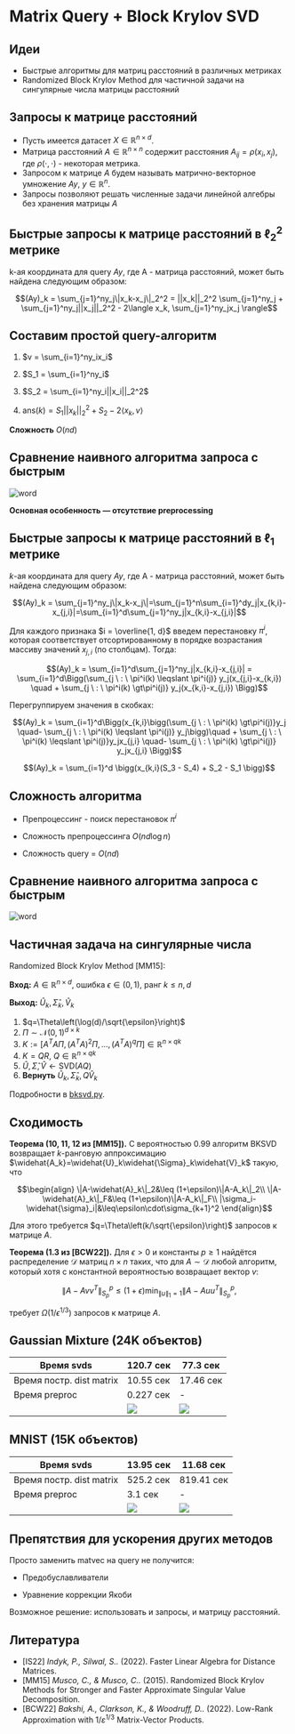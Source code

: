 # Matrix Query + Block Krylov SVD

## Идеи

- Быстрые алгоритмы для матриц расстояний в различных метриках
- Randomized Block Krylov Method для частичной задачи на сингулярные числа матрицы расстояний

## Запросы к матрице расстояний

- Пусть имеется датасет $X\in\mathbb{R}^{n\times d}$. 
- Матрица расстояний $A\in\mathbb{R}^{n\times n}$ содержит расстояния $A_{ij}=\rho(x_i,x_j)$, где $\rho(\cdot,\cdot)$ - некоторая метрика.
- Запросом к матрице $A$ будем называть матрично-векторное умножение $Ay,\ y\in\mathbb{R}^n$.
- Запросы позволяют решать численные задачи линейной алгебры без хранения матрицы $A$

## Быстрые запросы к матрице расстояний в $\ell_2^2$ метрике
k-ая координата для query $Ay$, где A - матрица расстояний, может быть найдена следующим образом:

```math
(Ay)_k = \sum_{j=1}^ny_j\|x_k-x_j\|_2^2 = ||x_k||_2^2 \sum_{j=1}^ny_j + \sum_{j=1}^ny_j||x_j||_2^2 - 2\langle x_k, \sum_{j=1}^ny_jx_j  \rangle
```

## Составим простой query-алгоритм 
1) $v =  \sum_{i=1}^ny_ix_i$

2) $S_1 = \sum_{i=1}^ny_i$ 

3) $S_2 = \sum_{i=1}^ny_i||x_i||_2^2$

4) $\text{ans}(k) = S_1||x_k||_2^2 + S_2 - 2\langle x_k, v\rangle$

**Сложность** $O(nd)$ 

## Сравнение наивного алгоритма запроса с быстрым
![word](pics/table2.svg)

**Основная особенность — отсутствие preprocessing**

## Быстрые запросы к матрице расстояний в $\ell_1$ метрике
$k$-ая координата для query $Ay$, где A - матрица расстояний, может быть найдена следующим образом:

```math
(Ay)_k = \sum_{j=1}^ny_j\|x_k-x_j\|=\sum_{j=1}^n\sum_{i=1}^dy_j|x_{k,i}-x_{j,i}|=\sum_{i=1}^d\sum_{j=1}^ny_j|x_{k,i}-x_{j,i}|
```

Для каждого признака $i = \overline{1, d}$ введем перестановку $\pi ^ i$, которая соответствует отсортированному в порядке возрастания массиву значений $x_{j,i}$ (по столбцам). Тогда: 

```math
(Ay)_k = \sum_{i=1}^d\sum_{j=1}^ny_j|x_{k,i}-x_{j,i}| = \sum_{i=1}^d\Bigg(\sum_{j \ : \ \pi^i(k) \leqslant \pi^i(j)} y_j(x_{j,i}-x_{k,i})  \quad + \sum_{j \ : \ \pi^i(k) \gt\pi^i(j)} y_j(x_{k,i}-x_{j,i}) \Bigg)
```

Перегруппируем значения в скобках:

```math
(Ay)_k = \sum_{i=1}^d\Bigg(x_{k,i}\bigg(\sum_{j \ : \ \pi^i(k) \gt\pi^i(j)}y_j \quad- \sum_{j \ : \ \pi^i(k) \leqslant \pi^i(j)} y_j\bigg)\quad + \sum_{j \ : \ \pi^i(k) \leqslant \pi^i(j)}y_jx_{j,i} \quad- \sum_{j \ : \ \pi^i(k) \gt\pi^i(j)} y_jx_{j,i} \Bigg)
```

```math
(Ay)_k = \sum_{i=1}^d \bigg(x_{k,i}(S_3 - S_4) + S_2 - S_1 \bigg)
```

## Сложность алгоритма

- Препроцессинг - поиск перестановок $\pi^i$

- Cложность препроцессинга $O(nd\log n)$

- Cложность query = $O(nd)$

## Сравнение наивного алгоритма запроса с быстрым
![word](pics/table1.svg)

## Частичная задача на сингулярные числа

Randomized Block Krylov Method [MM15]:

**Вход:** $A\in\mathbb{R}^{n\times d}$, ошибка $\epsilon\in(0,1)$, ранг $k\leq n,d$

**Выход:** $\widehat{U}_k, \widehat{\Sigma}_k, \widehat{V}_k$

1. $q=\Theta\left(\log(d)/\sqrt{\epsilon}\right)$
2. $\Pi\sim\mathcal{N}(0,1)^{d\times k}$
3. $K:=[A^TA\Pi, (A^TA)^2\Pi, \ldots, (A^TA)^q\Pi]\in\mathbb{R}^{n\times qk}$
4. $K=QR,\ Q\in\mathbb{R}^{n\times qk}$
5. $\widehat{U},\widehat{\Sigma},\widehat{V}\leftarrow \text{SVD}(AQ)$
6. **Вернуть** $\widehat{U}_k, \widehat{\Sigma}_k, Q\widehat{V}_k$

Подробности в [bksvd.py](https://github.com/voorhs/mq-bksvd/blob/main/code/bksvd.py).

## Сходимость

**Теорема (10, 11, 12 из [MM15]).** С вероятностью $0.99$ алгоритм BKSVD возвращает $k$-ранговую аппроксимацию $\widehat{A_k}=\widehat{U}_k\widehat{\Sigma}_k\widehat{V}_k$ такую, что

```math
\begin{align}
\|A-\widehat{A}_k\|_2&\leq (1+\epsilon)\|A-A_k\|_2\\
\|A-\widehat{A}_k\|_F&\leq (1+\epsilon)\|A-A_k\|_F\\
|\sigma_i-\widehat{\sigma}_i|&\leq\epsilon\cdot\sigma_{k+1}^2
\end{align}
```

Для этого требуется $q=\Theta\left(k/\sqrt{\epsilon}\right)$ запросов к матрице $A$.

**Теорема (1.3 из [BCW22]).** Для $\epsilon>0$ и константы $p\ge1$ найдётся распределение $\mathcal{D}$ матриц $n\times n$ таких, что для $A\sim\mathcal{D}$ любой алгоритм, который хотя с константной вероятностью возвращает вектор $v:$

```math
\|A-Avv^T\|^p_{S_p}\leq(1+\epsilon)\min_{\|u\|_1=1}\|A-Auu^T\|^p_{S_p},
```

требует $\Omega(1/\epsilon^{1/3})$ запросов к матрице $A$.

##  Gaussian Mixture (24K объектов)

| Время svds                       | 120.7 сек | 77.3 сек  |
| -------------------------------- | --------- | --------- |
| Время постр. dist matrix | 10.55 сек | 17.46 сек |
| Время preproc              | 0.227 сек | -         |
|                                  | <img src='pics/l1_gaus_mixture.svg' style="zoom:110%"/> | <img src='pics/l2_gaus_mixture.svg' style="zoom:110%"/> |


##  MNIST (15K объектов)

| Время svds                       | 13.95 сек | 11.68 сек  |
| -------------------------------- | --------- | --------- |
| Время постр. dist matrix | 525.2 сек | 819.41 сек |
| Время preproc              | 3.1 сек | -         |
|                                  | <img src='pics/l1_mnist.svg' style="zoom:110%"/> | <img src='pics/l2_mnist.svg' style="zoom:110%"/> |

## Препятствия для ускорения других методов

Просто заменить matvec на query не получится:

- Предобуславливатели

- Уравнение коррекции Якоби

Возможное решение: использовать и запросы, и матрицу расстояний.

## Литература

- [IS22] *Indyk, P., Silwal, S..* (2022). Faster Linear Algebra for Distance Matrices.
- [MM15] *Musco, C., & Musco, C..* (2015). Randomized Block Krylov Methods for Stronger and Faster Approximate Singular Value Decomposition.
- [BCW22] *Bakshi, A., Clarkson, K., & Woodruff, D..* (2022). Low-Rank Approximation with $1/ε^{1/3}$ Matrix-Vector Products.
